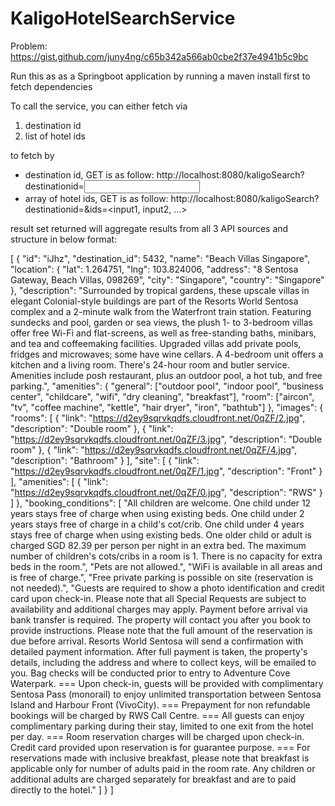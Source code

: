 # KaligoHotelSearchService
Problem: https://gist.github.com/juny4ng/c65b342a566ab0cbe2f37e4941b5c9bc

Run this as as a Springboot application by running a maven install first to fetch dependencies

To call the service, you can either fetch via 
1. destination id
2. list of hotel ids 

to fetch by 
  - destination id, GET is as follow: http://localhost:8080/kaligoSearch?destinationid=<input>
  - array of hotel ids, GET is as follow: http://localhost:8080/kaligoSearch?destinationid=&ids=<input1, input2, ...> 
  
 result set returned will aggregate results from all 3 API sources and structure in below format:
 
 [
  {
    "id": "iJhz",
    "destination_id": 5432,
    "name": "Beach Villas Singapore",
    "location": {
      "lat": 1.264751,
      "lng": 103.824006,
      "address": "8 Sentosa Gateway, Beach Villas, 098269",
      "city": "Singapore",
      "country": "Singapore"
    },
    "description": "Surrounded by tropical gardens, these upscale villas in elegant Colonial-style buildings are part of the Resorts World Sentosa complex and a 2-minute walk from the Waterfront train station. Featuring sundecks and pool, garden or sea views, the plush 1- to 3-bedroom villas offer free Wi-Fi and flat-screens, as well as free-standing baths, minibars, and tea and coffeemaking facilities. Upgraded villas add private pools, fridges and microwaves; some have wine cellars. A 4-bedroom unit offers a kitchen and a living room. There's 24-hour room and butler service. Amenities include posh restaurant, plus an outdoor pool, a hot tub, and free parking.",
    "amenities": {
      "general": ["outdoor pool", "indoor pool", "business center", "childcare", "wifi", "dry cleaning", "breakfast"],
      "room": ["aircon", "tv", "coffee machine", "kettle", "hair dryer", "iron", "bathtub"]
    },
    "images": {
      "rooms": [
        { "link": "https://d2ey9sqrvkqdfs.cloudfront.net/0qZF/2.jpg", "description": "Double room" },
        { "link": "https://d2ey9sqrvkqdfs.cloudfront.net/0qZF/3.jpg", "description": "Double room" },
        { "link": "https://d2ey9sqrvkqdfs.cloudfront.net/0qZF/4.jpg", "description": "Bathroom" }
      ],
      "site": [
        { "link": "https://d2ey9sqrvkqdfs.cloudfront.net/0qZF/1.jpg", "description": "Front" }
      ],
      "amenities": [
        { "link": "https://d2ey9sqrvkqdfs.cloudfront.net/0qZF/0.jpg", "description": "RWS" }
      ]
    },
    "booking_conditions": [
      "All children are welcome. One child under 12 years stays free of charge when using existing beds. One child under 2 years stays free of charge in a child's cot/crib. One child under 4 years stays free of charge when using existing beds. One older child or adult is charged SGD 82.39 per person per night in an extra bed. The maximum number of children's cots/cribs in a room is 1. There is no capacity for extra beds in the room.",
      "Pets are not allowed.",
      "WiFi is available in all areas and is free of charge.",
      "Free private parking is possible on site (reservation is not needed).",
      "Guests are required to show a photo identification and credit card upon check-in. Please note that all Special Requests are subject to availability and additional charges may apply. Payment before arrival via bank transfer is required. The property will contact you after you book to provide instructions. Please note that the full amount of the reservation is due before arrival. Resorts World Sentosa will send a confirmation with detailed payment information. After full payment is taken, the property's details, including the address and where to collect keys, will be emailed to you. Bag checks will be conducted prior to entry to Adventure Cove Waterpark. === Upon check-in, guests will be provided with complimentary Sentosa Pass (monorail) to enjoy unlimited transportation between Sentosa Island and Harbour Front (VivoCity). === Prepayment for non refundable bookings will be charged by RWS Call Centre. === All guests can enjoy complimentary parking during their stay, limited to one exit from the hotel per day. === Room reservation charges will be charged upon check-in. Credit card provided upon reservation is for guarantee purpose. === For reservations made with inclusive breakfast, please note that breakfast is applicable only for number of adults paid in the room rate. Any children or additional adults are charged separately for breakfast and are to paid directly to the hotel."
    ]
  }
]
